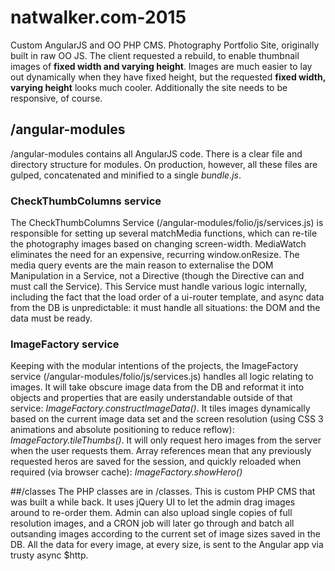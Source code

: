 
# natwalker.com-2015
Custom AngularJS and OO PHP CMS.
Photography Portfolio Site, originally built in raw OO JS. The client requested a rebuild, to enable thumbnail images of **fixed width and varying height**. Images are much easier to lay out dynamically when they have fixed height, but the requested **fixed width, varying height** looks much cooler. Additionally the site needs to be responsive, of course.

## /angular-modules
/angular-modules contains all AngularJS code. There is a clear file and directory structure for modules. On production, however, all these files are gulped, concatenated and minified to a single *bundle.js*.

### CheckThumbColumns service
The CheckThumbColumns Service (/angular-modules/folio/js/services.js) is responsible for setting up several matchMedia functions, which can re-tile the photography images based on changing screen-width. MediaWatch eliminates the need for an expensive, recurring window.onResize. The media query events are the main reason to externalise the DOM Manipulation in a Service, not a Directive (though the Directive can and must call the Service).
This Service must handle various logic internally, including the fact that the load order of a ui-router template, and async data from the DB is unpredictable: it must handle all situations: the DOM and the data must be ready. 

### ImageFactory service
Keeping with the modular intentions of the projects, the ImageFactory service (/angular-modules/folio/js/services.js) handles all logic relating to images. It will take obscure image data from the DB and reformat it into objects and properties that are easily understandable outside of that service: *ImageFactory.constructImageData()*. It tiles images dynamically based on the current image data set and the screen resolution (using CSS 3 animations and absolute positioning to reduce reflow): *ImageFactory.tileThumbs()*. It will only request hero images from the server when the user requests them. Array references mean that any previously requested heros are saved for the session, and quickly reloaded when required (via browser cache): *ImageFactory.showHero()*

##/classes
The PHP classes are in /classes. This is custom PHP CMS that was built a while back. It uses jQuery UI to let the admin drag images around to re-order them. Admin can also upload single copies of full resolution images, and a CRON job will later go through and batch all outsanding images according to the current set of image sizes saved in the DB. All the data for every image, at every size, is sent to the Angular app via trusty async $http.
